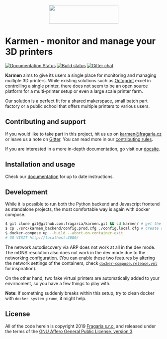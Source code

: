 <p align="center">
  <img width="223" height="60" src="https://raw.githubusercontent.com/fragaria/karmen/master/web/src/logo.svg?sanitize=true">
</p>

# Karmen - monitor and manage your 3D printers

[![Documentation Status](https://readthedocs.org/projects/karmen/badge/?version=latest)](https://karmen.readthedocs.io/en/latest/?badge=latest)
[![Build status](https://api.travis-ci.com/fragaria/karmen.svg?branch=master)](https://travis-ci.com/fragaria/karmen)
[![Gitter chat](https://badges.gitter.im/fragaria/karmen.png)](https://gitter.im/fragaria/karmen)


**Karmen** aims to give its users a single place for monitoring
and managing multiple 3D printers. While existing solutions
such as [Octoprint](https://octoprint.org) excel in controlling
a single printer, there does not seem to be an open source platform
for a multi-printer setup or even a large scale printer farm.

Our solution is a perfect fit for a shared makerspace, small batch
part factory or a public school that offers multiple printers to various
users.

<TODO screenshot>

## Contributing and support

If you would like to take part in this project, hit us up on karmen@fragaria.cz
or leave us a note on [Gitter](https://gitter.im/fragaria/karmen). You can read
more in our [contributing rules](./CONTRIBUTING.md).

If you are interested in a more in-depth documentation, go visit our [docsite](https://karmen.readthedocs.io).

## Installation and usage

Check our [documentation](https://karmen.readthedocs.io/en/latest/installation.html) for up to date instructions.

## Development

While it is possible to run both the Python backend and Javascript frontend as standalone projects,
the most comfortable way is again with docker compose.

```sh
$ git clone git@github.com:fragaria/karmen.git && cd karmen/ # get the repo
$ cp ./src/karmen_backend/config.prod.cfg ./config.local.cfg # create a local configuration and change at least the SECRET_KEY
$ docker-compose up --build --abort-on-container-exit
# GO VISIT http://localhost:3000/
```

The network autodiscovery via ARP does not work at all in the dev mode. The mDNS resolution
also does not work in the dev mode due to the networking configuration. (You can enable these two
features by altering the network settings of the containers, check [`docker-compose.release.yml`](./docker-compose.release.yml) for inspiration).

On the other hand, two fake virtual printers are automatically added to your envirnoment, so you have a few
things to play with.

**Note**: If something suddenly breaks within this setup, try to clean docker with `docker system prune`, it might help.

## License

All of the code herein is copyright 2019 [Fragaria s.r.o.](https://fragaria.cz) and released
under the terms of the [GNU Affero General Public License, version 3](./LICENSE.txt).
